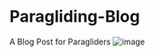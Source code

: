 # Paragliding-Blog
A Blog Post for Paragliders
![image](https://github.com/user-attachments/assets/34103044-6f42-43b0-93f0-0c52f7abd69d)
